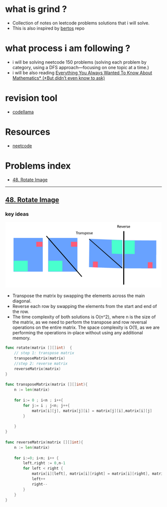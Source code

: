 # what is grind ?

- Collection of notes on leetcode problems solutions that i will solve.
- This is also inspired by [bertos](https://github.com/Graffioh/bertos-inferno) repo

# what process i am following ?

- i will be solving neetcode 150 problems (solving each problem by category, using a DFS approach—focusing on one topic at a time.)
- i will be also reading [Everything You Always Wanted To Know About Mathematics* (*But didn’t even know to ask)](https://www.math.cmu.edu/~jmackey/151_128/bws_book.pdf)

# revision tool

- [codellama](https://codellama.dev/problems)

# Resources

- [neetcode](https://www.youtube.com/c/neetcode)

# Problems index

- [48. Rotate Image](#48-rotate-image)

---

## [48. Rotate Image](https://leetcode.com/problems/rotate-image/description/)

### key ideas
![alt text](image.png)
- Transpose the matrix by swapping the elements across the main diagonal.
- Reverse each row by swapping the elements from the start and end of the row.
- The time complexity of both solutions is O(n^2), where n is the size of the matrix, as we need to perform the transpose and row reversal operations on the entire matrix. The space complexity is O(1), as we are performing the operations in-place without using any additional memory.
```go
func rotate(matrix [][]int)  {
    // step 1: transpose matrix
    transposeMatrix(matrix)
    //step 2: reverse matrix
    reverseMatrix(matrix) 
}

func transposeMatrix(matrix [][]int){
    n := len(matrix)

    for i:= 0 ; i<n ; i++{
        for j:= i ; j<n; j++{
            matrix[i][j], matrix[j][i] = matrix[j][i],matrix[i][j] 
        }

    }
} 

func reverseMatrix(matrix [][]int){
    n := len(matrix)

    for i:=0; i<n; i++ {
        left,right := 0,n-1
        for left < right {
            matrix[i][left], matrix[i][right] = matrix[i][right], matrix[i][left]
            left++
            right--
        }
    }
}

